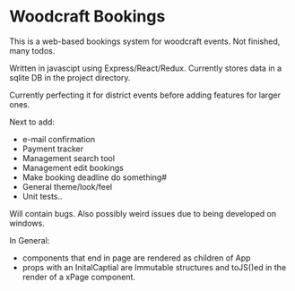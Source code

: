 #  Woodcraft Bookings

This is a web-based bookings system for woodcraft events. Not finished, many todos.

Written in javascipt using Express/React/Redux. Currently stores data in a sqlite DB in the project directory.

Currently perfecting it for district events before adding features for larger ones.

Next to add: 
 * e-mail confirmation
 * Payment tracker
 * Management search tool
 * Management edit bookings
 * Make booking deadline do something#
 * General theme/look/feel
 * Unit tests.. 

Will contain bugs. Also possibly weird issues due to being developed on windows.


In General: 

 * components that end in page are rendered as children of App
 * props with an InitalCaptial are Immutable structures and toJS()ed in the render of a xPage component.
 
